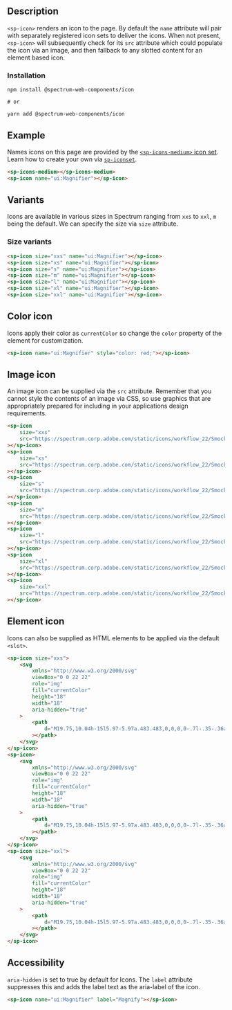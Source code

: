 ## Description

`<sp-icon>` renders an icon to the page. By default the `name` attribute will pair with separately registered icon sets to deliver the icons. When not present, `<sp-icon>` will subsequently check for its `src` attribute which could populate the icon via an image, and then fallback to any slotted content for an element based icon.

### Installation

```
npm install @spectrum-web-components/icon

# or

yarn add @spectrum-web-components/icon
```

## Example

Names icons on this page are provided by the [`<sp-icons-medium>` icon set](/components/icons). Learn how to create your own via [`sp-iconset`](/components/iconset).

```html
<sp-icons-medium></sp-icons-medium>
<sp-icon name="ui:Magnifier"></sp-icon>
```

## Variants

Icons are available in various sizes in Spectrum ranging from `xxs` to `xxl`, `m` being the default. We can specify the size via `size` attribute.

### Size variants

```html
<sp-icon size="xxs" name="ui:Magnifier"></sp-icon>
<sp-icon size="xs" name="ui:Magnifier"></sp-icon>
<sp-icon size="s" name="ui:Magnifier"></sp-icon>
<sp-icon size="m" name="ui:Magnifier"></sp-icon>
<sp-icon size="l" name="ui:Magnifier"></sp-icon>
<sp-icon size="xl" name="ui:Magnifier"></sp-icon>
<sp-icon size="xxl" name="ui:Magnifier"></sp-icon>
```

## Color icon

Icons apply their color as `currentColor` so change the `color` property of the element for customization.

```html
<sp-icon name="ui:Magnifier" style="color: red;"></sp-icon>
```

## Image icon

An image icon can be supplied via the `src` attribute. Remember that you cannot style the contents of an image via CSS, so use graphics that are appropriately prepared for including in your applications design requirements.

```html
<sp-icon
    size="xxs"
    src="https://spectrum.corp.adobe.com/static/icons/workflow_22/Smock_FullScreen_22_N.svg"
></sp-icon>
<sp-icon
    size="xs"
    src="https://spectrum.corp.adobe.com/static/icons/workflow_22/Smock_FullScreen_22_N.svg"
></sp-icon>
<sp-icon
    size="s"
    src="https://spectrum.corp.adobe.com/static/icons/workflow_22/Smock_FullScreen_22_N.svg"
></sp-icon>
<sp-icon
    size="m"
    src="https://spectrum.corp.adobe.com/static/icons/workflow_22/Smock_FullScreen_22_N.svg"
></sp-icon>
<sp-icon
    size="l"
    src="https://spectrum.corp.adobe.com/static/icons/workflow_22/Smock_FullScreen_22_N.svg"
></sp-icon>
<sp-icon
    size="xl"
    src="https://spectrum.corp.adobe.com/static/icons/workflow_22/Smock_FullScreen_22_N.svg"
></sp-icon>
<sp-icon
    size="xxl"
    src="https://spectrum.corp.adobe.com/static/icons/workflow_22/Smock_FullScreen_22_N.svg"
></sp-icon>
```

## Element icon

Icons can also be supplied as HTML elements to be applied via the default `<slot>`.

```html
<sp-icon size="xxs">
    <svg
        xmlns="http://www.w3.org/2000/svg"
        viewBox="0 0 22 22"
        role="img"
        fill="currentColor"
        height="18"
        width="18"
        aria-hidden="true"
    >
        <path
            d="M19.75,10.04h-15l5.97-5.97a.483.483,0,0,0,0-.7l-.35-.36a.513.513,0,0,0-.71,0L2.24,10.44a.513.513,0,0,0,0,.71l7.39,7.84a.513.513,0,0,0,.71,0l.35-.35a.513.513,0,0,0,0-.71L4.76,11.5H19.75a.25.25,0,0,0,.25-.25v-.96A.25.25,0,0,0,19.75,10.04Z"
        ></path>
    </svg>
</sp-icon>
<sp-icon>
    <svg
        xmlns="http://www.w3.org/2000/svg"
        viewBox="0 0 22 22"
        role="img"
        fill="currentColor"
        height="18"
        width="18"
        aria-hidden="true"
    >
        <path
            d="M19.75,10.04h-15l5.97-5.97a.483.483,0,0,0,0-.7l-.35-.36a.513.513,0,0,0-.71,0L2.24,10.44a.513.513,0,0,0,0,.71l7.39,7.84a.513.513,0,0,0,.71,0l.35-.35a.513.513,0,0,0,0-.71L4.76,11.5H19.75a.25.25,0,0,0,.25-.25v-.96A.25.25,0,0,0,19.75,10.04Z"
        ></path>
    </svg>
</sp-icon>
<sp-icon size="xxl">
    <svg
        xmlns="http://www.w3.org/2000/svg"
        viewBox="0 0 22 22"
        role="img"
        fill="currentColor"
        height="18"
        width="18"
        aria-hidden="true"
    >
        <path
            d="M19.75,10.04h-15l5.97-5.97a.483.483,0,0,0,0-.7l-.35-.36a.513.513,0,0,0-.71,0L2.24,10.44a.513.513,0,0,0,0,.71l7.39,7.84a.513.513,0,0,0,.71,0l.35-.35a.513.513,0,0,0,0-.71L4.76,11.5H19.75a.25.25,0,0,0,.25-.25v-.96A.25.25,0,0,0,19.75,10.04Z"
        ></path>
    </svg>
</sp-icon>
```

## Accessibility

`aria-hidden` is set to true by default for Icons. The `label` attribute suppresses this and adds the label text as the aria-label of the icon.

```html
<sp-icon name="ui:Magnifier" label="Magnify"></sp-icon>
```
